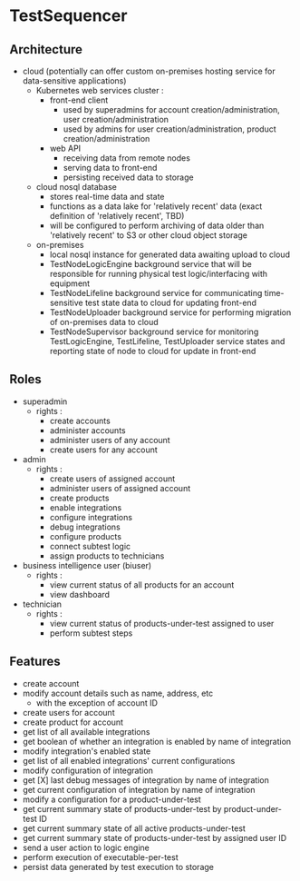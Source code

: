 # TestSequencer

## Architecture 
- cloud (potentially can offer custom on-premises hosting service for data-sensitive applications)
  - Kubernetes web services cluster :
    - front-end client
      - used by superadmins for account creation/administration, user creation/administration
      - used by admins for user creation/administration, product creation/administration
    - web API
      - receiving data from remote nodes
      - serving data to front-end
      - persisting received data to storage
  - cloud nosql database
    - stores real-time data and state
    - functions as a data lake for 'relatively recent' data (exact definition of 'relatively recent', TBD)
    - will be configured to perform archiving of data older than 'relatively recent' to S3 or other cloud object storage
  - on-premises
    - local nosql instance for generated data awaiting upload to cloud
    - TestNodeLogicEngine background service that will be responsible for running physical test logic/interfacing with equipment
    - TestNodeLifeline background service for communicating time-sensitive test state data to cloud for updating front-end
    - TestNodeUploader background service for performing migration of on-premises data to cloud
    - TestNodeSupervisor background service for monitoring TestLogicEngine, TestLifeline, TestUploader service states and reporting state of node to cloud for update in front-end

## Roles
- superadmin
  - rights :
    - create accounts 
    - administer accounts
    - administer users of any account
    - create users for any account
- admin
  - rights : 
    - create users of assigned account
    - administer users of assigned account
    - create products
    - enable integrations
    - configure integrations
    - debug integrations
    - configure products
    - connect subtest logic
    - assign products to technicians
- business intelligence user (biuser)
  - rights :
    - view current status of all products for an account
    - view dashboard
- technician
  - rights :
    - view current status of products-under-test assigned to user
    - perform subtest steps

## Features
- create account
- modify account details such as name, address, etc
  - with the exception of account ID
- create users for account
- create product for account
- get list of all available integrations
- get boolean of whether an integration is enabled by name of integration
- modify integration's enabled state
- get list of all enabled integrations' current configurations
- modify configuration of integration
- get [X] last debug messages of integration by name of integration
- get current configuration of integration by name of integration
- modify a configuration for a product-under-test
- get current summary state of products-under-test by product-under-test ID
- get current summary state of all active products-under-test
- get current summary state of products-under-test by assigned user ID
- send a user action to logic engine
- perform execution of executable-per-test
- persist data generated by test execution to storage
